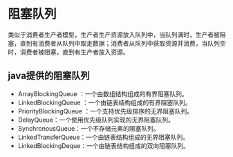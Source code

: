 # 阻塞队列

类似于消费者生产者模型，生产者生产资源放入队列中，当队列满时，生产者被阻塞，直到有消费者从队列中取走数据；消费者从队列中获取资源并消费，当队列空时，消费者被阻塞，直到有生产者放入资源。

## java提供的阻塞队列

- ArrayBlockingQueue ：一个由数组结构组成的有界阻塞队列。
- LinkedBlockingQueue ：一个由链表结构组成的有界阻塞队列。
- PriorityBlockingQueue ：一个支持优先级排序的无界阻塞队列。
- DelayQueue：一个使用优先级队列实现的无界阻塞队列。
- SynchronousQueue：一个不存储元素的阻塞队列。
- LinkedTransferQueue：一个由链表结构组成的无界阻塞队列。
- LinkedBlockingDeque：一个由链表结构组成的双向阻塞队列。

